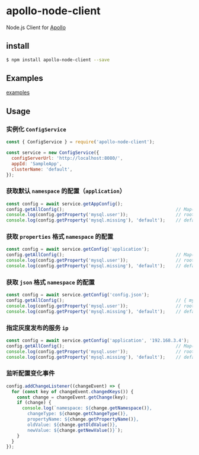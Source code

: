 # apollo-node-client
Node.js Client for [Apollo](https://github.com/ctripcorp/apollo)

## install
```bash
$ npm install apollo-node-client --save
```

## Examples
[examples](https://github.com/zhangxh1023/apollo-node-client/tree/master/examples)

## Usage

### 实例化 `ConfigService`

```javascript
const { ConfigService } = require('apollo-node-client');

const service = new ConfigService({
  configServerUrl: 'http://localhost:8080/',
  appId: 'SampleApp',
  clusterName: 'default',
});
```

### 获取默认 `namespace` 的配置（`application`）
```javascript
const config = await service.getAppConfig();
config.getAllConfig();                                          // Map(1) { 'mysql.user' => 'root' }
console.log(config.getProperty('mysql.user'));                  // root
console.log(config.getProperty('mysql.missing'), 'default');    // default
```

### 获取 `properties` 格式 `namespace` 的配置
```javascript
const config = await service.getConfig('application');
config.getAllConfig();                                          // Map(1) { 'mysql.user' => 'root' }
console.log(config.getProperty('mysql.user'));                  // root
console.log(config.getProperty('mysql.missing'), 'default');    // default
```

### 获取 `json` 格式 `namespace` 的配置
```javascript
const config = await service.getConfig('config.json');
config.getAllConfig();                                          // { mysql: { user: 'root' } }
console.log(config.getProperty('mysql.user'));                  // root
console.log(config.getProperty('mysql.missing'), 'default');    // default
```

### 指定灰度发布的服务 `ip`
```javascript
const config = await service.getConfig('application', '192.168.3.4');
config.getAllConfig();                                          // Map(1) { 'mysql.user' => 'root' }
console.log(config.getProperty('mysql.user'));                  // root
console.log(config.getProperty('mysql.missing'), 'default');    // default
```

### 监听配置变化事件
```javascript
config.addChangeListener((changeEvent) => {
  for (const key of changeEvent.changedKeys()) {
    const change = changeEvent.getChange(key);
    if (change) {
      console.log(`namespace: ${change.getNamespace()},
        changeType: ${change.getChangeType()},
        propertyName: ${change.getPropertyName()},
        oldValue: ${change.getOldValue()},
        newValue: ${change.getNewValue()}`);
    }
  }
});
```
